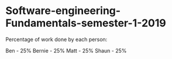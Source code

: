 # Software-engineering-Fundamentals-semester-1-2019

Percentage of work done by each person:

Ben - 25%
Bernie - 25%
Matt - 25%
Shaun - 25%
